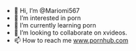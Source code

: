 - 👋 Hi, I’m @Mariomi567
- 👀 I’m interested in porn
- 🌱 I’m currently learning porn
- 💞️ I’m looking to collaborate on xvideos.
- 📫 How to reach me www.pornhub.com

<!---
Mariomi567/Mariomi567 is a ✨ special ✨ repository because its `README.md` (this file) appears on your GitHub profile.
You can click the Preview link to take a look at your changes.
--->
